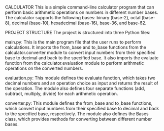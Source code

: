 ﻿CALCULATOR
This is a simple command-line calculator program that can perform basic arithmetic operations on numbers in different number bases. The calculator supports the following bases: binary (base-2), octal (base-8), decimal (base-10), hexadecimal (base-16), base-36, and base-62.

PROJECT STRUCTURE
The project is structured into three Python files:

main.py: This is the main program file that the user runs to perform calculations. It imports the from_base and to_base functions from the calculator.converter module to convert input numbers from their specified base to decimal and back to the specified base. It also imports the evaluate function from the calculator.evaluation module to perform arithmetic operations on the converted numbers.

evaluation.py: This module defines the evaluate function, which takes two decimal numbers and an operation choice as input and returns the result of the operation. The module also defines four separate functions (add, subtract, multiply, divide) for each arithmetic operation.

converter.py: This module defines the from_base and to_base functions, which convert input numbers from their specified base to decimal and back to the specified base, respectively. The module also defines the Bases class, which provides methods for converting between different number bases.